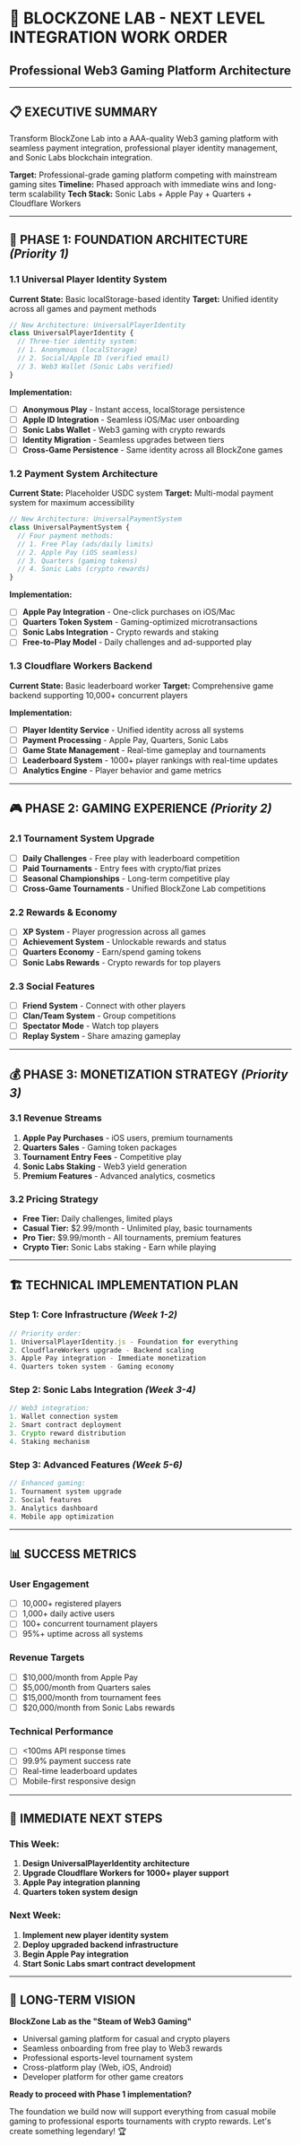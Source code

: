 # 🚀 BLOCKZONE LAB - NEXT LEVEL INTEGRATION WORK ORDER
## Professional Web3 Gaming Platform Architecture

---

## 📋 **EXECUTIVE SUMMARY**

Transform BlockZone Lab into a AAA-quality Web3 gaming platform with seamless payment integration, professional player identity management, and Sonic Labs blockchain integration.

**Target:** Professional-grade gaming platform competing with mainstream gaming sites
**Timeline:** Phased approach with immediate wins and long-term scalability
**Tech Stack:** Sonic Labs + Apple Pay + Quarters + Cloudflare Workers

---

## 🎯 **PHASE 1: FOUNDATION ARCHITECTURE** *(Priority 1)*

### **1.1 Universal Player Identity System**
**Current State:** Basic localStorage-based identity
**Target:** Unified identity across all games and payment methods

```javascript
// New Architecture: UniversalPlayerIdentity
class UniversalPlayerIdentity {
  // Three-tier identity system:
  // 1. Anonymous (localStorage)
  // 2. Social/Apple ID (verified email)
  // 3. Web3 Wallet (Sonic Labs verified)
}
```

**Implementation:**
- [ ] **Anonymous Play** - Instant access, localStorage persistence
- [ ] **Apple ID Integration** - Seamless iOS/Mac user onboarding
- [ ] **Sonic Labs Wallet** - Web3 gaming with crypto rewards
- [ ] **Identity Migration** - Seamless upgrades between tiers
- [ ] **Cross-Game Persistence** - Same identity across all BlockZone games

### **1.2 Payment System Architecture**
**Current State:** Placeholder USDC system
**Target:** Multi-modal payment system for maximum accessibility

```javascript
// New Architecture: UniversalPaymentSystem
class UniversalPaymentSystem {
  // Four payment methods:
  // 1. Free Play (ads/daily limits)
  // 2. Apple Pay (iOS seamless)
  // 3. Quarters (gaming tokens)
  // 4. Sonic Labs (crypto rewards)
}
```

**Implementation:**
- [ ] **Apple Pay Integration** - One-click purchases on iOS/Mac
- [ ] **Quarters Token System** - Gaming-optimized microtransactions
- [ ] **Sonic Labs Integration** - Crypto rewards and staking
- [ ] **Free-to-Play Model** - Daily challenges and ad-supported play

### **1.3 Cloudflare Workers Backend**
**Current State:** Basic leaderboard worker
**Target:** Comprehensive game backend supporting 10,000+ concurrent players

**Implementation:**
- [ ] **Player Identity Service** - Unified identity across all systems
- [ ] **Payment Processing** - Apple Pay, Quarters, Sonic Labs
- [ ] **Game State Management** - Real-time gameplay and tournaments
- [ ] **Leaderboard System** - 1000+ player rankings with real-time updates
- [ ] **Analytics Engine** - Player behavior and game metrics

---

## 🎮 **PHASE 2: GAMING EXPERIENCE** *(Priority 2)*

### **2.1 Tournament System Upgrade**
- [ ] **Daily Challenges** - Free play with leaderboard competition
- [ ] **Paid Tournaments** - Entry fees with crypto/fiat prizes
- [ ] **Seasonal Championships** - Long-term competitive play
- [ ] **Cross-Game Tournaments** - Unified BlockZone Lab competitions

### **2.2 Rewards & Economy**
- [ ] **XP System** - Player progression across all games
- [ ] **Achievement System** - Unlockable rewards and status
- [ ] **Quarters Economy** - Earn/spend gaming tokens
- [ ] **Sonic Labs Rewards** - Crypto rewards for top players

### **2.3 Social Features**
- [ ] **Friend System** - Connect with other players
- [ ] **Clan/Team System** - Group competitions
- [ ] **Spectator Mode** - Watch top players
- [ ] **Replay System** - Share amazing gameplay

---

## 💰 **PHASE 3: MONETIZATION STRATEGY** *(Priority 3)*

### **3.1 Revenue Streams**
1. **Apple Pay Purchases** - iOS users, premium tournaments
2. **Quarters Sales** - Gaming token packages
3. **Tournament Entry Fees** - Competitive play
4. **Sonic Labs Staking** - Web3 yield generation
5. **Premium Features** - Advanced analytics, cosmetics

### **3.2 Pricing Strategy**
- **Free Tier:** Daily challenges, limited plays
- **Casual Tier:** $2.99/month - Unlimited play, basic tournaments
- **Pro Tier:** $9.99/month - All tournaments, premium features
- **Crypto Tier:** Sonic Labs staking - Earn while playing

---

## 🏗️ **TECHNICAL IMPLEMENTATION PLAN**

### **Step 1: Core Infrastructure** *(Week 1-2)*
```javascript
// Priority order:
1. UniversalPlayerIdentity.js - Foundation for everything
2. CloudflareWorkers upgrade - Backend scaling
3. Apple Pay integration - Immediate monetization
4. Quarters token system - Gaming economy
```

### **Step 2: Sonic Labs Integration** *(Week 3-4)*
```javascript
// Web3 integration:
1. Wallet connection system
2. Smart contract deployment
3. Crypto reward distribution
4. Staking mechanism
```

### **Step 3: Advanced Features** *(Week 5-6)*
```javascript
// Enhanced gaming:
1. Tournament system upgrade
2. Social features
3. Analytics dashboard
4. Mobile app optimization
```

---

## 📊 **SUCCESS METRICS**

### **User Engagement**
- [ ] 10,000+ registered players
- [ ] 1,000+ daily active users
- [ ] 100+ concurrent tournament players
- [ ] 95%+ uptime across all systems

### **Revenue Targets**
- [ ] $10,000/month from Apple Pay
- [ ] $5,000/month from Quarters sales
- [ ] $15,000/month from tournament fees
- [ ] $20,000/month from Sonic Labs rewards

### **Technical Performance**
- [ ] <100ms API response times
- [ ] 99.9% payment success rate
- [ ] Real-time leaderboard updates
- [ ] Mobile-first responsive design

---

## 🚀 **IMMEDIATE NEXT STEPS**

### **This Week:**
1. **Design UniversalPlayerIdentity architecture**
2. **Upgrade Cloudflare Workers for 1000+ player support**
3. **Apple Pay integration planning**
4. **Quarters token system design**

### **Next Week:**
1. **Implement new player identity system**
2. **Deploy upgraded backend infrastructure**
3. **Begin Apple Pay integration**
4. **Start Sonic Labs smart contract development**

---

## 🎯 **LONG-TERM VISION**

**BlockZone Lab as the "Steam of Web3 Gaming"**
- Universal gaming platform for casual and crypto players
- Seamless onboarding from free play to Web3 rewards
- Professional esports-level tournament system
- Cross-platform play (Web, iOS, Android)
- Developer platform for other game creators

**Ready to proceed with Phase 1 implementation?**

The foundation we build now will support everything from casual mobile gaming to professional esports tournaments with crypto rewards. Let's create something legendary! 🏆
